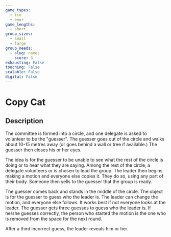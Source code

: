 ```yaml
---
game_types:
  - ice
  - ener
game_lengths:
  - short
group_sizes:
  - small
  - large
group_needs:
  - slug: names
    score: 3
exhausting: False
touching: False
scalable: False
digital: False
---
```

# Copy Cat

## Description
The committee is formed into a circle, and one delegate is asked to volunteer to be the "guesser". The guesser goes out of the circle and walks about 10-15 metres away (or goes behind a wall or tree if available.) The guesser then closes his or her eyes.

The idea is for the guesser to be unable to see what the rest of the circle is doing or to hear what they are saying. Among the rest of the circle, a delegate volunteers or is chosen to lead the group. The leader then begins making a motion and everyone else copies it. They do so, using any part of their body. Someone then yells to the guesser that the group is ready.

The guesser comes back and stands in the middle of the circle. The object is for the guesser to guess who the leader is. The leader can change the motion, and everyone else follows. It works best if not everyone looks at the leader. The guesser gets three guesses to guess who the leader is. If he/she guesses correctly, the person who started the motion is the one who is removed from the space for the next round.

After a third incorrect guess, the leader reveals him or her.
